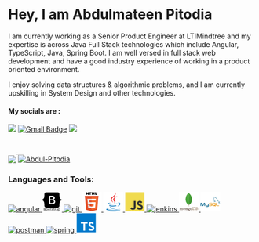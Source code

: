 
# Hey, I am Abdulmateen Pitodia
I am currently working as a Senior Product Engineer at LTIMindtree and my expertise is across Java Full Stack technologies which include Angular, TypeScript, Java, Spring Boot. 
I am well versed in full stack web development and have a good industry experience of working in a product oriented environment. 

I enjoy solving data structures & algorithmic problems, and I am currently upskilling in System Design and other technologies. 

#### My socials are :
[![](https://img.shields.io/badge/-Abdulmateen--Pitodia-blue?logo=linkedin)](https://www.linkedin.com/in/abdulmateen-pitodia/)
[![Gmail Badge](https://img.shields.io/badge/-abdulpitodia9@gmail.com-red?logo=gmail&logoColor=white)](mailto:abdulpitodia9@gmail.com)
[![](https://img.shields.io/badge/-Abdulmateen--Pitodia-white?logo=leetcode)](https://leetcode.com/abdulpitodia9/)

<div>
<a href="https://github.com/anuraghazra/github-readme-stats">
  <img align="center" style="margin-top: 30px;" src="https://github-readme-stats.vercel.app/api?username=Abdul-pitodia&show_icons=true&theme=onedark&include_all_commits=true&hide=stars,issues" />
  <img align="center"  style="margin-top: 30px;" src="https://github-readme-stats.vercel.app/api/top-langs?username=Abdul-pitodia&show_icons=true&locale=en&layout=compact" alt="Abdul-Pitodia" />
</a>
</div>

<h3 align="left">Languages and Tools:</h3>
<p align="left"> <a href="https://angular.io" target="_blank" rel="noreferrer"> <img src="https://angular.io/assets/images/logos/angular/angular.svg" alt="angular" width="40" height="40"/> </a> <a href="https://getbootstrap.com" target="_blank" rel="noreferrer"> <img src="https://raw.githubusercontent.com/devicons/devicon/master/icons/bootstrap/bootstrap-plain-wordmark.svg" alt="bootstrap" width="40" height="40"/> </a> <a href="https://git-scm.com/" target="_blank" rel="noreferrer"> <img src="https://www.vectorlogo.zone/logos/git-scm/git-scm-icon.svg" alt="git" width="40" height="40"/> </a> <a href="https://www.w3.org/html/" target="_blank" rel="noreferrer"> <img src="https://raw.githubusercontent.com/devicons/devicon/master/icons/html5/html5-original-wordmark.svg" alt="html5" width="40" height="40"/> </a> <a href="https://www.java.com" target="_blank" rel="noreferrer"> <img src="https://raw.githubusercontent.com/devicons/devicon/master/icons/java/java-original.svg" alt="java" width="40" height="40"/> </a> <a href="https://developer.mozilla.org/en-US/docs/Web/JavaScript" target="_blank" rel="noreferrer"> <img src="https://raw.githubusercontent.com/devicons/devicon/master/icons/javascript/javascript-original.svg" alt="javascript" width="40" height="40"/> </a> <a href="https://www.jenkins.io" target="_blank" rel="noreferrer"> <img src="https://www.vectorlogo.zone/logos/jenkins/jenkins-icon.svg" alt="jenkins" width="40" height="40"/><a href="https://www.mongodb.com/" target="_blank" rel="noreferrer"> <img src="https://raw.githubusercontent.com/devicons/devicon/master/icons/mongodb/mongodb-original-wordmark.svg" alt="mongodb" width="40" height="40"/> </a> <a href="https://www.mysql.com/" target="_blank" rel="noreferrer"> <img src="https://raw.githubusercontent.com/devicons/devicon/master/icons/mysql/mysql-original-wordmark.svg" alt="mysql" width="40" height="40"/> </a> <a href="https://postman.com" target="_blank" rel="noreferrer"> <img src="https://www.vectorlogo.zone/logos/getpostman/getpostman-icon.svg" alt="postman" width="40" height="40"/> <a href="https://spring.io/" target="_blank" rel="noreferrer"> <img src="https://www.vectorlogo.zone/logos/springio/springio-icon.svg" alt="spring" width="40" height="40"/> </a> <a href="https://www.typescriptlang.org/" target="_blank" rel="noreferrer"> <img src="https://raw.githubusercontent.com/devicons/devicon/master/icons/typescript/typescript-original.svg" alt="typescript" width="40" height="40"/> </a> </p>
